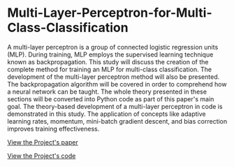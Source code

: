 # Multi-Layer-Perceptron-for-Multi-Class-Classification
A multi-layer perceptron is a group of connected logistic regression units (MLP). During training, MLP employs the supervised learning technique known as backpropagation. This study will discuss the creation of the complete method for training an MLP for multi-class classification. The development of the multi-layer perceptron method will also be presented. The backpropagation algorithm will be covered in order to comprehend how a neural network can be taught. The whole theory presented in these sections will be converted into Python code as part of this paper's main goal. The theory-based development of a multi-layer perceptron in code is demonstrated in this study. The application of concepts like adaptive learning rates, momentum, mini-batch gradient descent, and bias correction improves training effectiveness.

[View the Project's paper](https://github.com/TopiasDeepLearning/Multi-Layer-Perceptron-for-Multi-Class-Classification/blob/main/Multi-Layer%20Perceptron/Multi_Layer_Perceptron_for_Multi_Class_Classification.pdf)

[View the Project's code](https://github.com/TopiasDeepLearning/Multi-Layer-Perceptron-for-Multi-Class-Classification/blob/main/Multi-Layer%20Perceptron/NeuralNetworkClass.py)
